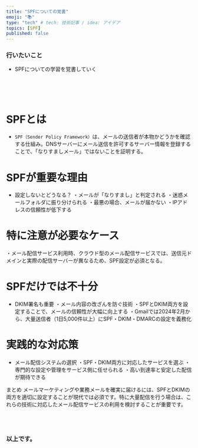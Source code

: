 ```yaml
---
title: "SPFについての覚書"
emoji: "📚"
type: "tech" # tech: 技術記事 / idea: アイデア
topics: [SPF]
published: false
---
```


### 行いたいこと
- SPFについての学習を覚書していく


<br>
<br>
<br>

# SPFとは
- `SPF（Sender Policy Framework）`は、メールの送信者が本物かどうかを確認する仕組み。DNSサーバーにメール送信を許可するサーバー情報を登録することで、「なりすましメール」ではないことを証明する。

# SPFが重要な理由
- 設定しないとどうなる？
・メールが「なりすまし」と判定される
・迷惑メールフォルダに振り分けられる
・最悪の場合、メールが届かない
・IPアドレスの信頼性が低下する

# 特に注意が必要なケース
・メール配信サービス利用時、クラウド型のメール配信サービスでは、送信元ドメインと実際の配信サーバーが異なるため、SPF設定が必須となる。

# SPFだけでは不十分
- DKIM署名も重要
・メール内容の改ざんを防ぐ技術
・SPFとDKIM両方を設定することで、メールの信頼性が大幅に向上する
・Gmailでは2024年2月から、大量送信者（1日5,000件以上）にSPF・DKIM・DMARCの設定を義務化

# 実践的な対応策
- メール配信システムの選択
・SPF・DKIM両方に対応したサービスを選ぶ
・専門的な設定や管理をサービス側に任せられる
・高い到達率と安定した配信が期待できる





まとめ
メールマーケティングや業務メールを確実に届けるには、SPFとDKIMの両方を適切に設定することが現代では必須です。特に大量配信を行う場合は、これらの技術に対応したメール配信サービスの利用を検討することが重要です。



<br>
<br>


### 以上です。

<br>
<br>
<br>